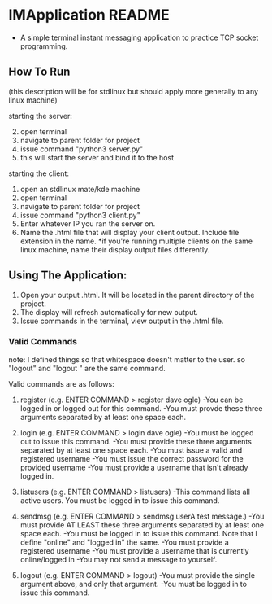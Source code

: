 # IMApplication README
- A simple terminal instant messaging application to practice TCP socket programming. 

## How To Run
(this description will be for stdlinux but should apply more generally to any linux machine)

starting the server:

2) open terminal
3) navigate to parent folder for project
4) issue command "python3 server.py" 
5) this will start the server and bind it to the host

starting the client:

1) open an stdlinux mate/kde machine
2) open terminal
3) navigate to parent folder for project
4) issue command "python3 client.py"
5) Enter whatever IP you ran the server on. 
6) Name the .html file that will display your client output. Include file extension in the name.
*if you're running multiple clients on the same linux machine, name their display output files differently. 

## Using The Application: 

1) Open your output .html. It will be located in the parent directory of the project.
2) The display will refresh automatically for new output. 
3) Issue commands in the terminal, view output in the .html file.

### Valid Commands
note: I defined things so that whitespace doesn't matter to the user. so "logout" and "logout   " are the same command. 

Valid commands are as follows:

1) register <username> <password> (e.g. ENTER COMMAND > register dave ogle)
-You can be logged in or logged out for this command.
-You must provde these three arguments separated by at least one space each. 

2) login <username> <password> (e.g. ENTER COMMAND > login dave ogle)
-You must be logged out to issue this command.
-You must provide these three arguments separated by at least one space each. 
-You must issue a valid and registered username
-You must issue the correct password for the provided username
-You must provide a username that isn't already logged in.

3) listusers (e.g. ENTER COMMAND > listusers)
-This command lists all active users. You must be logged in to issue this command.

4) sendmsg <username> <message> (e.g. ENTER COMMAND > sendmsg userA test message.)
-You must provide AT LEAST these three arguments separated by at least one space each. 
-You must be logged in to issue this command. Note that I define "online" and "logged in" the same.
-You must provide a registered username
-You must provide a username that is currently online/logged in
-You may not send a message to yourself. 

5) logout (e.g. ENTER COMMAND > logout)
-You must provide the single argument above, and only that argument. 
-You must be logged in to issue this command.

